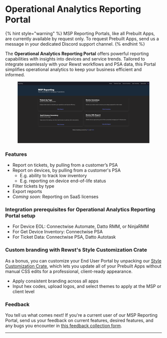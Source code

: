 # Operational Analytics Reporting Portal

{% hint style="warning" %}
MSP Reporting Portals, like all Prebuilt Apps, are currently available by request only. To request Prebuilt Apps, send us a message in your dedicated Discord support channel.
{% endhint %}

The **Operational Analytics** **Reporting Portal** offers powerful reporting capabilities with insights into devices and service trends. Tailored to integrate seamlessly with your Rewst workflows and PSA data, this Portal simplifies operational analytics to keep your business efficient and informed.

<figure><img src="../../../.gitbook/assets/image (34).png" alt=""><figcaption></figcaption></figure>

### Features

* Report on tickets, by pulling from a customer’s PSA
* Report on devices, by pulling from a customer's PSA
  * E.g. ability to track low inventory
  * E.g. reporting on device end-of-life status
* Filter tickets by type
* Export reports
* _Coming soon:_ Reporting on SaaS licenses

### Integration prerequisites for Operational Analytics Reporting Portal setup

* For Device EOL: Connectwise Automate, Datto RMM, or NinjaRMM
* For Get Device Inventory: Connectwise PSA
* For Ticket Data: Connectwise PSA, Datto Autotask

### Custom branding with Rewst's Style Customization Crate

As a bonus, you can customize your End User Portal by unpacking our [Style Customization Crate](https://app.rewst.io/organizations/40f8b55a-e8a9-42fc-8dc1-179616275f10/marketplace/crates/0192bf3c-1cc2-7726-b33b-ecf5878e559b), which lets you update all of your Prebuilt Apps without manual CSS edits for a professional, client-ready appearance.

* Apply consistent branding across all apps
* Input hex codes, upload logos, and select themes to apply at the MSP or client level

### Feedback

You tell us what comes next! If you're a current user of our MSP Reporting Portal, send us your feedback on current features, desired features, and any bugs you encounter in [this feedback collection form](https://forms.office.com/Pages/ResponsePage.aspx?id=VtqdWutbQEiD4Zr8GtojiJFelL-3rz1JvOPdoNrnRFRUNTg4VEdSUEdCS0c2TTU4U0tOVFBXR0ZCOC4u\&origin=Invitation\&channel=0).



***
